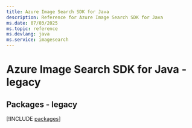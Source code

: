 ```yaml
---
title: Azure Image Search SDK for Java
description: Reference for Azure Image Search SDK for Java
ms.date: 07/03/2025
ms.topic: reference
ms.devlang: java
ms.service: imagesearch
---
```

# Azure Image Search SDK for Java - legacy
## Packages - legacy
[!INCLUDE [packages](image-search-index.md)]